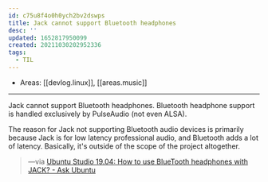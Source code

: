 ```yaml
---
id: c75u8f4o0h0ych2bv2dswps
title: Jack cannot support Bluetooth headphones
desc: ''
updated: 1652817950099
created: 20211030202952336
tags:
  - TIL
---
```


- Areas: [[devlog.linux]], [[areas.music]]

---

Jack cannot support Bluetooth headphones. Bluetooth headphone support is handled exclusively by PulseAudio (not even ALSA).

The reason for Jack not supporting Bluetooth audio devices is primarily because Jack is for low latency professional audio, and Bluetooth adds a lot of latency. Basically, it's outside of the scope of the project altogether.

> —via [Ubuntu Studio 19.04: How to use BlueTooth headphones with JACK? - Ask Ubuntu](https://askubuntu.com/questions/1151808/ubuntu-studio-19-04-how-to-use-bluetooth-headphones-with-jack)
